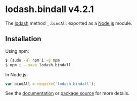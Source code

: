 # lodash.bindall v4.2.1

The [lodash](https://lodash.com/) method `_.bindAll` exported as a [Node.js](https://nodejs.org/) module.

## Installation

Using npm:
```bash
$ {sudo -H} npm i -g npm
$ npm i --save lodash.bindall
```

In Node.js:
```js
var bindAll = require('lodash.bindall');
```

See the [documentation](https://lodash.com/docs#bindAll) or [package source](https://github.com/lodash/lodash/blob/4.2.1-npm-packages/lodash.bindall) for more details.
